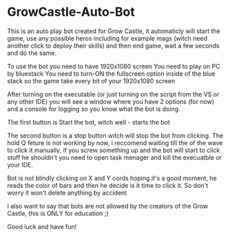 # GrowCastle-Auto-Bot
This is an auto play bot created for Grow Castle, it automaticly will start the game, use any possible heros including for example mags (witch need another click to deploy their skills) and then end game, wait a few seconds and do the same. 

To use the bot you need to have 1920x1080 screen
You need to play on PC by bluestack
You need to turn-ON the fullscreen option inside of the blue stack so the game take every bit of your 1920x1080 screen

After turning on the executable (or just turning on the script from the VS or any other IDE) you will see a window where you have 2 options (for now) and a console for logging so you know what the bot is doing.

The first button is Start the bot, witch well - starts the bot

The second button is a stop button witch will stop the bot from clicking.
The hold Q feture is not working by now, i reccomend waiting till the of the wave to click it manually, if you screw something up and the bot will start to click stuff he shouldn't you need to open task menager and kill the execuatble or your IDE.

Bot is not blindly clicking on X and Y cords hoping it's a good moment, he reads the color of bars and then he decide is it time to click it. So don't worry it won't delete anything by accident

I also want to say that bots are not allowed by the creators of the Grow Castle, this is ONLY for education ;)

Good luck and have fun!
